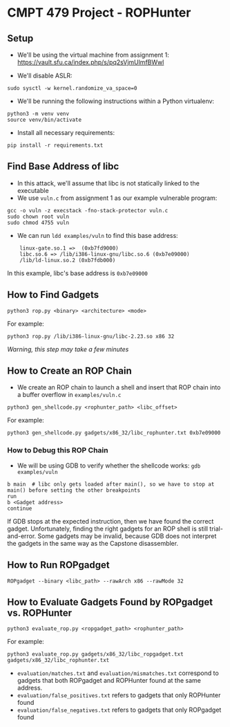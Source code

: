 # CMPT 479 Project - ROPHunter

## Setup
- We'll be using the virtual machine from assignment 1: https://vault.sfu.ca/index.php/s/pq2sVjmUlmfBWwl

- We'll disable ASLR:
```
sudo sysctl -w kernel.randomize_va_space=0
```

- We'll be running the following instructions within a Python virtualenv:
```
python3 -m venv venv
source venv/bin/activate
```

- Install all necessary requirements:
```
pip install -r requirements.txt
```

## Find Base Address of libc
- In this attack, we'll assume that libc is not statically linked to the executable
- We use `vuln.c` from assignment 1 as our example vulnerable program:
```
gcc -o vuln -z execstack -fno-stack-protector vuln.c
sudo chown root vuln
sudo chmod 4755 vuln
```
- We can run `ldd examples/vuln` to find this base address:
```
	linux-gate.so.1 =>  (0xb7fd9000)
	libc.so.6 => /lib/i386-linux-gnu/libc.so.6 (0xb7e09000)
	/lib/ld-linux.so.2 (0xb7fdb000)
```
In this example, libc's base address is `0xb7e09000`

## How to Find Gadgets
```
python3 rop.py <binary> <architecture> <mode>
```
For example:
```
python3 rop.py /lib/i386-linux-gnu/libc-2.23.so x86 32
```
*Warning, this step may take a few minutes* 

## How to Create an ROP Chain
- We create an ROP chain to launch a shell and insert that ROP chain into a buffer overflow in `examples/vuln.c`
```
python3 gen_shellcode.py <rophunter_path> <libc_offset>
```
For example:
```
python3 gen_shellcode.py gadgets/x86_32/libc_rophunter.txt 0xb7e09000
```

### How to Debug this ROP Chain
- We will be using GDB to verify whether the shellcode works: `gdb examples/vuln`
```
b main	# libc only gets loaded after main(), so we have to stop at main() before setting the other breakpoints
run
b <Gadget address>
continue
```
If GDB stops at the expected instruction, then we have found the correct gadget.
Unfortunately, finding the right gadgets for an ROP shell is still trial-and-error. Some gadgets may be invalid, because GDB does not interpret the gadgets in the same way as the Capstone disassembler.

## How to Run ROPgadget
```
ROPgadget --binary <libc_path> --rawArch x86 --rawMode 32
```

## How to Evaluate Gadgets Found by ROPgadget vs. ROPHunter
```
python3 evaluate_rop.py <ropgadget_path> <rophunter_path>
```

For example:
```
python3 evaluate_rop.py gadgets/x86_32/libc_ropgadget.txt gadgets/x86_32/libc_rophunter.txt
```

- `evaluation/matches.txt` and `evaluation/mismatches.txt` correspond to gadgets that both ROPgadget and ROPHunter found at the same address.
- `evaluation/false_positives.txt` refers to gadgets that only ROPHunter found
- `evaluation/false_negatives.txt` refers to gadgets that only ROPgadget found
